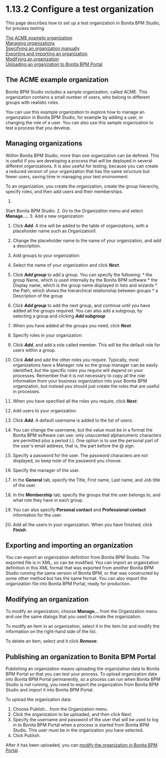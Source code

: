 # 1.13.2 Configure a test organization

This page describes how to set up a test organization in Bonita BPM Studio, for process testing. 


[The ACME example organization](#The_acme_example_organization)  
[Managing organizations](#Managing_organizations)  
[Specifying an organization manually](#Specifying_an_organization_manually)  
[Exporting and importing an organization](#Exporting_and_importing_an_organization)  
[Modifying an organization](#Modifying_an_organization)  
[Uploading an organization to Bonita BPM Portal](#Uploading_an_organization_to_bonita_studio)




## The ACME example organization


Bonita BPM Studio includes a sample
organization, called ACME. This organization contains a small number of users,
who belong to different groups with realistic roles. 


You can use this example organization to explore how to
manage an organization in Bonita BPM Studio, for example by adding a user, or
changing the role of a user. You can also use this sample organization to test a process
that you develop.





## Managing organizations


Within Bonita BPM Studio, more than one organization can be defined.
This is useful if you are developing a process that will be deployed in several
different organizations. It is also useful for testing, because you can create
a reduced version of your organization that has the same structure but fewer
users, saving time in managing your test environment.


To an organization, you create the
organization, create the group hierarchy, specify roles, and then add users and
their memberships. 


1. 
Start Bonita BPM Studio.
2. Go to the Organization menu and select **Manage....**
3. Add a new organization:
  1. Click **_Add_**. A line will be added to the table of organizations, with a placeholder name such as Organization1\.
  2. Change the placeholder name to the name of your organization, and add a description.

4. Add groups to your organization:
  1. Select the name of your organization and click **_Next_**.
  2. Click **_Add group_** to add a group. You can specify the following:
    * the group Name, which is used internally by the Bonita BPM software
    * the Display name, which is the group name displayed in lists and wizards
    * the Path, which shows the hierarchical relationship between groups
    * a Description of the group

  3. Click **_Add group_** to add the next group, and
continue until you have added all the groups required. You can also add a subgroup, 
by selecting a group and clicking **_Add subgroup_**
  4. When you have added all the groups you need,
click **_Next_**.
5. Specify roles in your organization:
  1. Click **_Add_**, and add a role called member. This will be the default role for users within a group.
  2. Click **_Add_** and add the other roles you
require. Typically, most organizations have a Manager role so the group manager
can be easily identified, but the specific roles you require will depend on
your processes. Remember that it is not necessary to copy all the role
information from your business organization into your Bonita BPM organization,
but instead you should just create the roles that are useful in processes.
  3. When you have specified all the roles you
require, click **_Next_**.


6. Add users to your organization.
  1. Click **_Add_**. A default username is added to the list of users. 
  2. You can change the username, but the value must be in a format the Bonita BPM software can use: only unaccented alphanumeric characters are permitted plus a period (.). One option is to use the personal part of the user's email address, that is, the part before the @ sign.
  3. Specify a password for the user. The password characters are not displayed, so keep note of the password you choose.
  4. Specify the manager of the user. 
  5. In the **General** tab, specify the Title, First name, Last name, and Job title of the user.
  6. In the **Membership** tab, specify the groups that the user belongs to, and what role they have in each group.
  7. You can also specify **Personal contact** and **Professional contact** information for the user.

7. Add all the users in your organization. When you have finished, click **_Finish_**.




## Exporting and importing an organization


You can export an organization definition from Bonita BPM Studio. The exported file is in XML, so can be modified. You can import an
organization definition in this XML format that was exported from another
Bonita BPM Studio running the same version of Bonita BPM, or that was constructed
by some other method but has the same format. You can also import the organization file 
into Bonita BPM Portal, ready for production.





## Modifying an organization


To modify an organization, choose **Manage...** from the Organization menu and use the same dialogs that
you used to create the organization. 


To modify an item in an organization, select it in the item
list and modify the information on the right-hand side of the list. 


To delete an item, select and it click **_Remove_**.





## Publishing an organization to Bonita BPM Portal


Publishing an organization means uploading the organization data to Bonita BPM Portal so that you can test your process. 
To upload organization data into Bonita BPM Portal permanently, so a process can run when Bonita BPM Studio is not running, you need to export 
the organization from Bonita BPM Studio and import it into Bonita BPM Portal.


To upload the organization data:

1. Choose Publish... from the Organization menu.
2. Click the organization to be uploaded, and
then click Next.
3. Specify the username and password of the user that will be
used to log in to Bonita BPM Portal when a process is started from
Bonita BPM Studio. This user must be in the organization you have
selected.
4. Click Publish.

After it has been uploaded, you can [modify the organization in Bonita BPM Portal](/organization-portal-overview.md).